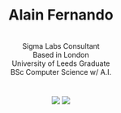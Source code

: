 <h1 align="center">Alain Fernando</h1>
<p align="center">
<br>
Sigma Labs Consultant
<br>
Based in London
<br>
University of Leeds Graduate
<br>
BSc Computer Science w/ A.I.
</p>
<h1></h1>
<p align="center">
<a target="_blank" href="https://www.linkedin.com/in/alain-fernando-0744481ba/"><img src="https://img.shields.io/badge/linkedin-%230077B5.svg?style=for-the-badge&logo=linkedin&logoColor=white"></img></a>
<a target="_blank" href="mailto:alain.fernando@sigmalabs.co.uk"><img src="https://img.shields.io/badge/Mail-8B89CC?style=for-the-badge&logo=protonmail&logoColor=white"></img></a>
</p>
<!--
**a-s-fernando/a-s-fernando** is a ✨ _special_ ✨ repository because its `README.md` (this file) appears on your GitHub profile.

Here are some ideas to get you started:

- 🔭 I’m currently working on ...
- 🌱 I’m currently learning ...
- 👯 I’m looking to collaborate on ...
- 🤔 I’m looking for help with ...
- 💬 Ask me about ...
- 📫 How to reach me: ...
- 😄 Pronouns: ...
- ⚡ Fun fact: ...
-->
